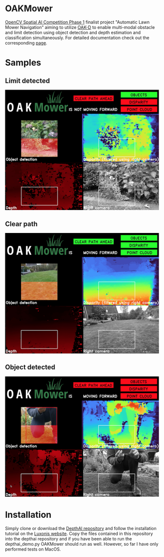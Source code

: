 # OAKMower

[OpenCV Spatial AI Competition Phase 1](https://opencv.org/announcing-the-opencv-spatial-ai-competition-sponsored-by-intel-phase-1-winners/) finalist project "Automatic Lawn Mower Navigation" aiming to utilize [OAK-D](https://www.kickstarter.com/projects/opencv/opencv-ai-kit) to enable multi-modal obstacle and limit detection using object detection and depth estimation and classification simultaneously.
For detailed documentation check out the corresponding [page](https://alemamm.github.io/oakmower/).

# Samples

## Limit detected
![OAKMower cockpit when approaching a limit](samples/limit_sample_1200.png)

## Clear path
![OAKMower cockpit when crossing flat area](samples/flat_sample_1200.png)

## Object detected
![OAKMower cockpit when approaching an object](samples/object_sample_1200.png)

# Installation
Simply clone or download the [DepthAI repository](https://github.com/luxonis/depthai) and follow the installation tutorial on the [Luxonis website](https://docs.luxonis.com).
Copy the files contained in this repository into the depthai repository and if you have been able to run the depthai_demo.py OAKMower should run as well. However, so far I have only performed tests on MacOS.
